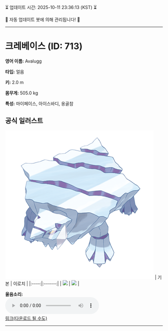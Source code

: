 
⏳ 업데이트 시간: 2025-10-11 23:36:13 (KST) ⏳

🤖 자동 업데이트 봇에 의해 관리됩니다! 🤖

---

# 크레베이스 (ID: 713)
**영어 이름:** Avalugg

**타입:** 얼음

**키:** 2.0 m

**몸무게:** 505.0 kg

**특성:** 마이페이스, 아이스바디, 옹골참

## 공식 일러스트
![](https://raw.githubusercontent.com/PokeAPI/sprites/master/sprites/pokemon/other/official-artwork/713.png)
| 기본 | 이로치 |
|:----:|:------:|
| <img src="http://play.pokemonshowdown.com/sprites/ani/avalugg.gif" width="200"> | <img src="http://play.pokemonshowdown.com/sprites/ani-shiny/avalugg.gif" width="200"> |

**울음소리:**<br><audio controls src="https://raw.githubusercontent.com/PokeAPI/cries/main/cries/pokemon/latest/713.ogg"></audio><br> [링크(다운로드 될 수도)](https://raw.githubusercontent.com/PokeAPI/cries/main/cries/pokemon/latest/713.ogg)


---

